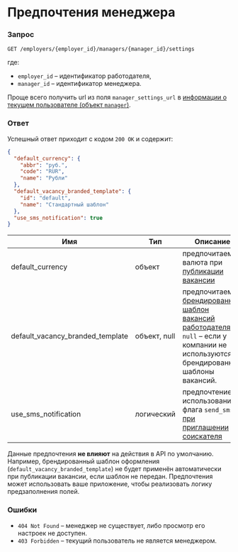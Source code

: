 # Предпочтения менеджера

<a name="manager_settings"></a>
### Запрос

`GET /employers/{employer_id}/managers/{manager_id}/settings`

где:

* `employer_id` – идентификатор работодателя,
* `manager_id` – идентификатор менеджера.

Проще всего получить url из поля `manager_settings_url` в
[информации о текущем пользователе (объект `manager`)](me.md#manager-info).


### Ответ

Успешный ответ приходит с кодом `200 OK` и содержит:

```json
{
  "default_currency": {
    "abbr": "руб.",
    "code": "RUR",
    "name": "Рубли"
  },
  "default_vacancy_branded_template": {
    "id": "default",
    "name": "Стандартный шаблон"
  },
  "use_sms_notification": true
}
```

Имя | Тип | Описание
--- | --- | ------
default_currency | объект | предпочитаемая валюта при [публикации вакансии](vacancies.md#creation)
default_vacancy_branded_template | объект, null | предпочитаемый [брендированный шаблон вакансий работодателя](employer_vacancy_branded_templates.md). `null` – если у компании не используются брендированные шаблоны вакансий.
use_sms_notification | логический | предпочтение по использованию флага `send_sms` [при приглашении соискателя](employer_negotiations.md#add-invite)

Данные предпочтения **не влияют** на действия в API по умолчанию. Например,
брендированный шаблон оформления (`default_vacancy_branded_template`) не будет
применён автоматически при публикации вакансии, если шаблон не передан.
Предпочтения может использовать ваше приложение, чтобы реализовать логику
предзаполнения полей.

### Ошибки

* `404 Not Found` – менеджер не существует, либо просмотр его настроек не доступен.
* `403 Forbidden` – текущий пользователь не является менеджером.
